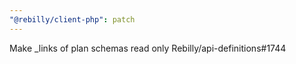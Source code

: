 ```yaml
---
"@rebilly/client-php": patch
---
```


Make _links of plan schemas read only Rebilly/api-definitions#1744
